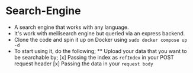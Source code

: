 # Search-Engine
* A search engine that works with any language.
* It's work with meilisearch engine but queried via an express backend.
* Clone the code and spin it up on Docker using `sudo docker compose up -d`
* To start using it, do the following;
** Upload your data that you want to be searchable by;
[x] Passing the index as `refIndex` in your POST request header
[x] Passing the data in your `request body`
